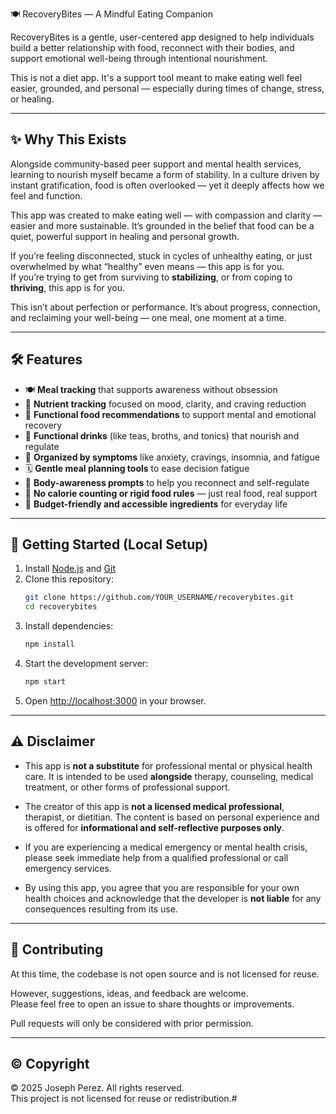  🍽️ RecoveryBites — A Mindful Eating Companion

RecoveryBites is a gentle, user-centered app designed to help individuals build a better relationship with food, reconnect with their bodies, and support emotional well-being through intentional nourishment.

This is not a diet app. It's a support tool meant to make eating well feel easier, grounded, and personal — especially during times of change, stress, or healing.

---

## ✨ Why This Exists

Alongside community-based peer support and mental health services, learning to nourish myself became a form of stability. In a culture driven by instant gratification, food is often overlooked — yet it deeply affects how we feel and function.

This app was created to make eating well — with compassion and clarity — easier and more sustainable. It’s grounded in the belief that food can be a quiet, powerful support in healing and personal growth.

If you’re feeling disconnected, stuck in cycles of unhealthy eating, or just overwhelmed by what “healthy” even means — this app is for you.  
If you’re trying to get from surviving to **stabilizing**, or from coping to **thriving**, this app is for you.

This isn’t about perfection or performance. It’s about progress, connection, and reclaiming your well-being — one meal, one moment at a time.

---

## 🛠️ Features

- 🍽️ **Meal tracking** that supports awareness without obsession  
- 🧠 **Nutrient tracking** focused on mood, clarity, and craving reduction  
- 🥦 **Functional food recommendations** to support mental and emotional recovery  
- 🍵 **Functional drinks** (like teas, broths, and tonics) that nourish and regulate  
- 🧾 **Organized by symptoms** like anxiety, cravings, insomnia, and fatigue  
- 🗓️ **Gentle meal planning tools** to ease decision fatigue  
- 💬 **Body-awareness prompts** to help you reconnect and self-regulate  
- 🔄 **No calorie counting or rigid food rules** — just real food, real support  
- 🧺 **Budget-friendly and accessible ingredients** for everyday life

---

## 🚀 Getting Started (Local Setup)

1. Install [Node.js](https://nodejs.org) and [Git](https://git-scm.com)
2. Clone this repository:
   ```bash
   git clone https://github.com/YOUR_USERNAME/recoverybites.git
   cd recoverybites
   ```
3. Install dependencies:
   ```bash
   npm install
   ```
4. Start the development server:
   ```bash
   npm start
   ```
5. Open [http://localhost:3000](http://localhost:3000) in your browser.

---

## ⚠️ Disclaimer

- This app is **not a substitute** for professional mental or physical health care. It is intended to be used **alongside** therapy, counseling, medical treatment, or other forms of professional support.

- The creator of this app is **not a licensed medical professional**, therapist, or dietitian. The content is based on personal experience and is offered for **informational and self-reflective purposes only**.

- If you are experiencing a medical emergency or mental health crisis, please seek immediate help from a qualified professional or call emergency services.

- By using this app, you agree that you are responsible for your own health choices and acknowledge that the developer is **not liable** for any consequences resulting from its use.

---

## 🤝 Contributing

At this time, the codebase is not open source and is not licensed for reuse.

However, suggestions, ideas, and feedback are welcome.  
Please feel free to open an issue to share thoughts or improvements.

Pull requests will only be considered with prior permission.

---

## © Copyright

© 2025 Joseph Perez. All rights reserved.  
This project is not licensed for reuse or redistribution.#


